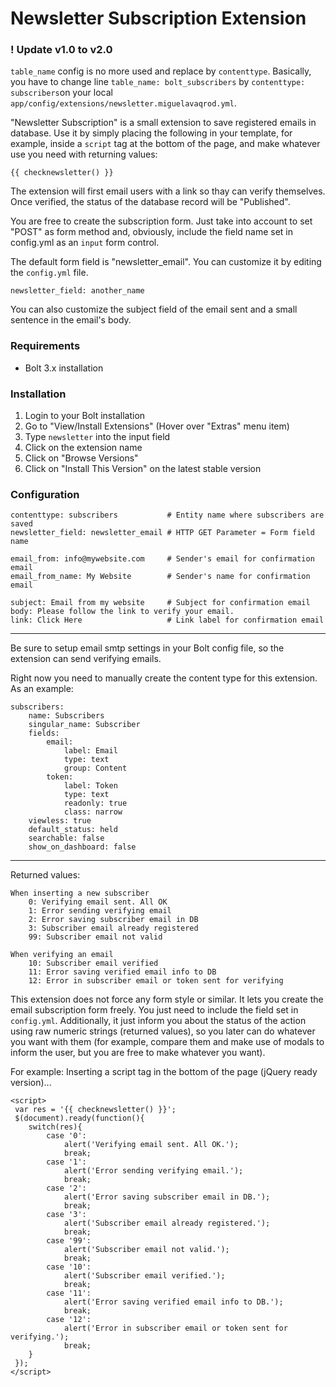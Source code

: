 Newsletter Subscription Extension
=================================

### ! Update v1.0 to v2.0
`table_name` config is no more used and replace by `contenttype`. Basically, you have to change line `table_name: bolt_subscribers` by `contenttype: subscribers`on your local `app/config/extensions/newsletter.miguelavaqrod.yml`.

"Newsletter Subscription" is a small extension to save registered emails in database.
Use it by simply placing the following in your template, for example, inside a `script` tag at the bottom of the page, and make whatever use you need with returning values:

    {{ checknewsletter() }}

The extension will first email users with a link so thay can verify themselves. Once verified, the status of the database record will be "Published".

You are free to create the subscription form. Just take into account to set "POST" as form method and, obviously, include the field name set in config.yml as an `input` form control.

The default form field is "newsletter_email". You can customize it by editing the `config.yml` file.

    newsletter_field: another_name

You can also customize the subject field of the email sent and a small sentence in the email's body.

### Requirements
- Bolt 3.x installation

### Installation
1. Login to your Bolt installation
2. Go to "View/Install Extensions" (Hover over "Extras" menu item)
3. Type `newsletter` into the input field
4. Click on the extension name
5. Click on "Browse Versions"
6. Click on "Install This Version" on the latest stable version

### Configuration
```(yml)
contenttype: subscribers           # Entity name where subscribers are saved
newsletter_field: newsletter_email # HTTP GET Parameter = Form field name

email_from: info@mywebsite.com     # Sender's email for confirmation email
email_from_name: My Website        # Sender's name for confirmation email

subject: Email from my website     # Subject for confirmation email
body: Please follow the link to verify your email.
link: Click Here                   # Link label for confirmation email
```

----

Be sure to setup email smtp settings in your Bolt config file, so the extension can send verifying emails.

Right now you need to manually create the content type for this extension. As an example:

    subscribers:
        name: Subscribers
        singular_name: Subscriber
        fields:
            email:
                label: Email
                type: text
                group: Content
            token:
                label: Token
                type: text
                readonly: true
                class: narrow
        viewless: true
        default_status: held
        searchable: false
        show_on_dashboard: false

----

Returned values:

    When inserting a new subscriber
        0: Verifying email sent. All OK
        1: Error sending verifying email
        2: Error saving subscriber email in DB
        3: Subscriber email already registered
        99: Subscriber email not valid
    
    When verifying an email
        10: Subscriber email verified
        11: Error saving verified email info to DB
        12: Error in subscriber email or token sent for verifying

This extension does not force any form style or similar.
It lets you create the email subscription form freely. You just need to include the field set in `config.yml`.
Additionally, it just inform you about the status of the action using raw numeric strings (returned values), so you later can do whatever you want with them (for example, compare them and make use of modals to inform the user, but you are free to make whatever you want).

For example:
Inserting a script tag in the bottom of the page (jQuery ready version)...

    <script>
     var res = '{{ checknewsletter() }}';
     $(document).ready(function(){
        switch(res){
            case '0':
                alert('Verifying email sent. All OK.');
                break;
            case '1':
                alert('Error sending verifying email.');
                break;
            case '2':
                alert('Error saving subscriber email in DB.');
                break;
            case '3':
                alert('Subscriber email already registered.');
                break;
            case '99':
                alert('Subscriber email not valid.');
                break;
            case '10':
                alert('Subscriber email verified.');
                break;
            case '11':
                alert('Error saving verified email info to DB.');
                break;
            case '12':
                alert('Error in subscriber email or token sent for verifying.');
                break;
        }
     });
    </script>

